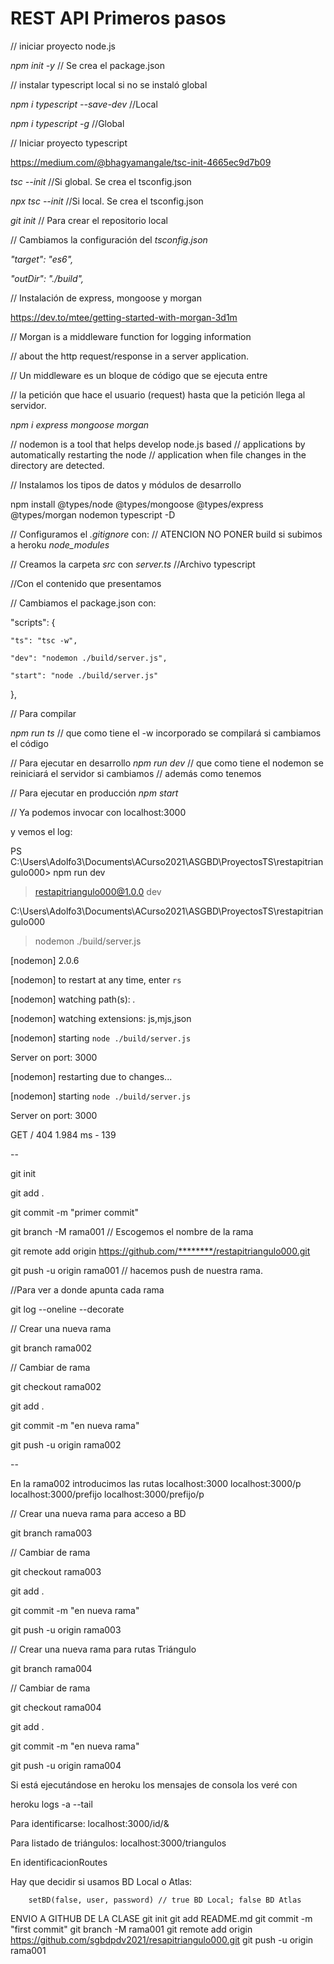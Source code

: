 # REST API Primeros pasos


// iniciar proyecto node.js

*npm init -y*   // Se crea el package.json

// instalar typescript local si no se instaló global

*npm i typescript --save-dev*         //Local

*npm i typescript -g*                 //Global

// Iniciar proyecto typescript

https://medium.com/@bhagyamangale/tsc-init-4665ec9d7b09

*tsc --init*                         //Si global. Se crea el tsconfig.json

*npx tsc --init*                     //Si local. Se crea el tsconfig.json

*git init*                            // Para crear el repositorio local

// Cambiamos la configuración del *tsconfig.json*

*"target": "es6",*

*"outDir": "./build",*

// Instalación de express, mongoose y morgan

https://dev.to/mtee/getting-started-with-morgan-3d1m

// Morgan is a middleware function for logging information 

// about the http request/response in a server application.

// Un middleware es un bloque de código que se ejecuta entre 

// la petición que hace el usuario (request) hasta que la petición llega al servidor.

*npm i express mongoose morgan*

// nodemon is a tool that helps develop node.js based 
// applications by automatically restarting the node 
// application when file changes in the directory are detected.

// Instalamos los tipos de datos y módulos de desarrollo

npm install @types/node @types/mongoose @types/express @types/morgan nodemon typescript -D


// Configuramos el *.gitignore* con:
// ATENCION NO PONER build si subimos a heroku
*node_modules*

// Creamos la carpeta *src* con *server.ts*   //Archivo typescript

//Con el contenido que presentamos

// Cambiamos el package.json con:

  "scripts": {

    "ts": "tsc -w",

    "dev": "nodemon ./build/server.js",

    "start": "node ./build/server.js"

  },

  // Para compilar
  
  *npm run ts*  // que como tiene el -w incorporado se compilará si cambiamos el código
  
  // Para ejecutar en desarrollo
  *npm run dev*  // que como tiene el nodemon se reiniciará el servidor si cambiamos
                // además como tenemos 
  
  // Para ejecutar en producción
  *npm start*

  // Ya podemos invocar con localhost:3000

  y vemos el log:

  PS C:\Users\Adolfo3\Documents\ACurso2021\ASGBD\ProyectosTS\restapitriangulo000> npm run dev

> restapitriangulo000@1.0.0 dev 

C:\Users\Adolfo3\Documents\ACurso2021\ASGBD\ProyectosTS\restapitriangulo000

> nodemon ./build/server.js

[nodemon] 2.0.6

[nodemon] to restart at any time, enter `rs`

[nodemon] watching path(s): *.*

[nodemon] watching extensions: js,mjs,json

[nodemon] starting `node ./build/server.js`

Server on port: 3000

[nodemon] restarting due to changes...

[nodemon] starting `node ./build/server.js`

Server on port: 3000

GET / 404 1.984 ms - 139

--


git init

git add .

git commit -m "primer commit"

git branch -M rama001   // Escogemos el nombre de la rama

git remote add origin https://github.com/********/restapitriangulo000.git

git push -u origin rama001  // hacemos push de nuestra rama.



//Para ver a donde apunta cada rama

git log --oneline --decorate

// Crear una nueva rama

git branch rama002

// Cambiar de rama

git checkout rama002

git add .

git commit -m "en nueva rama"

git push -u origin rama002   


--

En la rama002 introducimos las rutas
localhost:3000
localhost:3000/p
localhost:3000/prefijo
localhost:3000/prefijo/p


// Crear una nueva rama para acceso a BD

git branch rama003

// Cambiar de rama

git checkout rama003

git add .

git commit -m "en nueva rama"

git push -u origin rama003 


// Crear una nueva rama para rutas Triángulo

git branch rama004

// Cambiar de rama

git checkout rama004

git add .

git commit -m "en nueva rama"

git push -u origin rama004 

Si está ejecutándose en heroku los mensajes de consola los veré con 

heroku logs -a <APP> --tail

Para identificarse:
localhost:3000/id/<usuario>&<password>

Para listado de triángulos:
localhost:3000/triangulos

En identificacionRoutes

Hay que decidir si usamos BD Local o Atlas:


        setBD(false, user, password) // true BD Local; false BD Atlas

ENVIO A GITHUB DE LA CLASE
git init
git add README.md
git commit -m "first commit"
git branch -M rama001
git remote add origin https://github.com/sgbdpdv2021/resapitriangulo000.git
git push -u origin rama001
